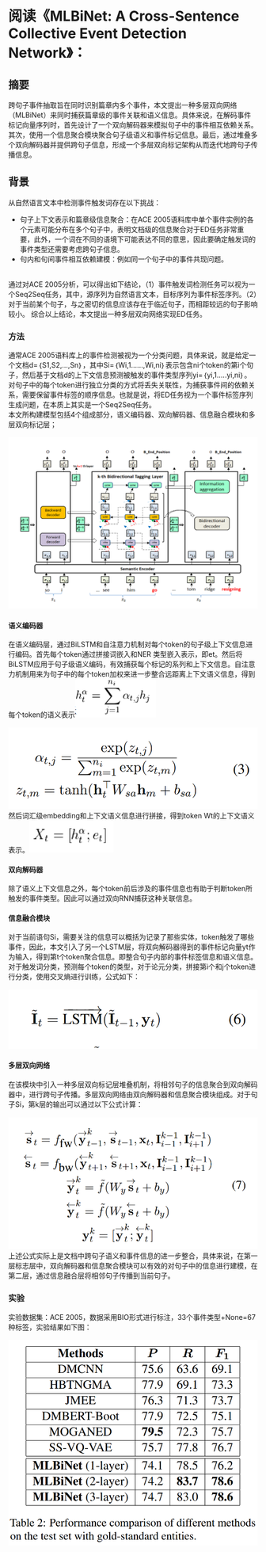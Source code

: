 # 阅读《MLBiNet: A Cross-Sentence Collective Event Detection Network》：

## 摘要
跨句子事件抽取旨在同时识别篇章内多个事件，本文提出一种多层双向网络（MLBiNet）来同时捕获篇章级的事件关联和语义信息。具体来说，在解码事件标记向量序列时，首先设计了一个双向解码器来模拟句子中的事件相互依赖关系。其次，使用一个信息聚合模块聚合句子级语义和事件标记信息。最后，通过堆叠多个双向解码器并提供跨句子信息，形成一个多层双向标记架构从而迭代地跨句子传播信息。

## 背景
从自然语言文本中检测事件触发词存在以下挑战：
* 句子上下文表示和篇章级信息聚合：在ACE 2005语料库中单个事件实例的各个元素可能分布在多个句子中，表明文档级的信息聚合对于ED任务非常重要，此外，一个词在不同的语境下可能表达不同的意思，因此要确定触发词的事件类型还需要考虑跨句子信息。
* 句内和句间事件相互依赖建模：例如同一个句子中的事件共现问题。
<br>
通过对ACE 2005分析，可以得出如下结论，（1）事件触发词检测任务可以视为一个Seq2Seq任务，其中，源序列为自然语言文本，目标序列为事件标签序列。（2）对于当前某个句子，与之密切的信息应该存在于临近句子，而相距较远的句子影响较小。
综合以上结论，本文提出一种多层双向网络实现ED任务。


### 方法
通常ACE 2005语料库上的事件检测被视为一个分类问题，具体来说，就是给定一个文档d=｛S1,S2,...,Sn｝，其中Si=｛Wi,1......,Wi,ni｝表示包含ni个token的第i个句子，然后基于文档d的上下文信息预测被触发的事件类型序列yi=｛yi,1.....yi,ni｝。
对句子中的每个token进行独立分类的方式将丢失关联性，为捕获事件间的依赖关系，需要保留事件标签的顺序信息。也就是说，将ED任务视为一个事件标签序列生成问题，在本质上其实是一个Seq2Seq任务。
<br>
本文所构建模型包括4个组成部分，语义编码器、双向解码器、信息融合模块和多层双向标记层；
<br><br>
![基于流水线的方法](https://raw.githubusercontent.com/Gun-God/PublicRes/main/img/MLB1.png)
<br>
#### 语义编码器
在语义编码层，通过BiLSTM和自注意力机制对每个token的句子级上下文信息进行编码。首先每个token通过拼接词嵌入和NER 类型嵌入表示，即et。然后将BiLSTM应用于句子级语义编码，有效捕获每个标记的系列和上下文信息。自注意力机制用来为句子中的每个token加权来进一步整合远距离上下文语义信息，得到每个token的语义表示![基于流水线的方法](https://raw.githubusercontent.com/Gun-God/PublicRes/main/img/MLB2.png)
<br><br>
![基于流水线的方法](https://raw.githubusercontent.com/Gun-God/PublicRes/main/img/MLB3.png)
<br>
然后词汇级embedding和上下文语义信息进行拼接，得到token Wt的上下文语义表示。![基于流水线的方法](https://raw.githubusercontent.com/Gun-God/PublicRes/main/img/MLB4.png)

#### 双向解码器

除了语义上下文信息之外，每个token前后涉及的事件信息也有助于判断token所触发的事件类型。因此可以通过双向RNN捕获这种关联信息。

#### 信息融合模块

对于当前语句Si，需要关注的信息可以概括为记录了那些实体，token触发了哪些事件，因此，本文引入了另一个LSTM层，将双向解码器得到的事件标记向量yt作为输入，得到第t个token聚合信息。即整合句子内部的事件标签信息和语义信息。
对于触发词分类，预测每个token的类型，对于论元分类，拼接第i个和j个token进行分类，使用交叉熵进行训练，公式如下：
<br><br>
![基于流水线的方法](https://raw.githubusercontent.com/Gun-God/PublicRes/main/img/MLB6.png)
<br>

####  多层双向网络
在该模块中引入一种多层双向标记层堆叠机制，将相邻句子的信息聚合到双向解码器中，进行跨句子传播。多层双向网络由双向解码器和信息聚合模块组成。对于句子Si，第k层的输出可以通过以下公式计算：
<br><br>
![基于流水线的方法](https://raw.githubusercontent.com/Gun-God/PublicRes/main/img/MLB7.png)
<br>
上述公式实际上是文档中跨句子语义和事件信息的进一步整合，具体来说，在第一层标志层中，双向解码器和信息聚合模块可以有效的对句子中的信息进行建模，在第二层，通过信息融合层将相邻句子传播到当前句子。

### 实验
实验数据集：ACE 2005，数据采用BIO形式进行标注，33个事件类型+None=67种标签，实验结果如下图：
<br><br>
![基于流水线的方法](https://raw.githubusercontent.com/Gun-God/PublicRes/main/img/MLB5.png)
<br>
